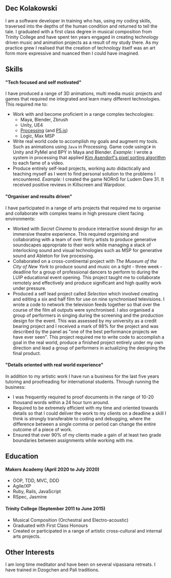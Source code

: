 ## Dec Kolakowski

I am a software developer in training who has, using my coding skills, traversed into the depths of the human condition and returned to tell the tale. I graduated with a first class degree in musical composition from Trinity College and have spent ten years engaged in creating technology driven music and animation projects as a result of my study there. As my practice grew I realised that the creation of technology itself was an art form more expressive and nuanced then I could have imagined.
## Skills
#### "Tech focused and self motivated"
I have produced a range of 3D animations, multi media music projects and games that required me integrated and learn many different technologies. This required me to:

 - Work with and become proficient in a range complex techcologies:
	 - Maya, Blender, Zbrush
	 - Unity, UE4
	 - [Processing][pr] (and [P5.js][p5])
	 - Logic, Max MSP
 - Write real world code to accomplish my goals and augment my tools. Such as animations using `Java` in Processing. Game code using`C#`  in Unity and PyMel and BPY in Maya and Blender. *Example:* I wrote a system in processing that applied [Kim Asendorf's pixel sorting algorithm][pix] to each fame of a video.
 - Produce entirely self-lead projects, working auto didactically and teaching myself as I went to find personal solution to the problems I encountered. *Example:* I created the game NORnS for Ludem Dare 31. It received positive reviews in Killscreen and Warpdoor.

[p5]: [https://p5js.org/](https://p5js.org/)
[pr]: [https://processing.org/](https://processing.org/)
[pix]: [https://github.com/kimasendorf/ASDFPixelSort](https://github.com/kimasendorf/ASDFPixelSort)

#### "Organiser and results driven"
I have participated in a range of arts projects that required me to organise and collaborate with complex teams in high pressure client facing environments:

 - Worked with *Secret Cinema* to produce interactive sound design for an immersive theatre experience. This required organising and collaborating with a team of over thirty artists to produce generative soundscapes appropriate to their work while managing a stack of interlocking sound and visual technologies such as MSP for generative sound and Ableton for live processing.
 - Collaborated on a cross-continental project with *The Museum of the City of New York* to produce sound and music on a tight - three week - deadline for a group of professional dancers to perform to during the LUIP educational event opening. This project taught me to collaborate remotely and effectively and produce significant and high quality work under pressure.
 - Produced a self lead project called *Selection* which involved creating and editing a six and half film for use on nine synchronised televisions. I wrote a code to network the television feeds together so that over the course of the film all outputs were synchronised. I also organised a group of performers in singing during the screening and the production design for the event. This was assessed by my university as a credit bearing project and I received a mark of 98% for the project and was described by the panel as "one of the best performance projects we have ever seen". This project required me to write code to accomplish a goal in the real world, produce a finished project entirely under my own direction and lead a group of performers in actualizing the designing the final product.

#### "Details oriented with real world experience"
In addition to my artistic work I have run a business for the last five years tutoring and proofreading for international students. Through running the business:

 -  I was frequently required to proof documents in the range of 10-20 thousand words within a 24 hour turn around.
 - Required to be extremely efficient with my time and oriented towards details so that I could deliver the work to my clients on a deadline a skill I think is strongly transferable to coding and debugging, where the difference between a single comma or period can change the entire outcome of a piece of work. 
 - Ensured that over 90% of my clients made a gain of at least two grade boundaries between assignments while working with me.

## Education

#### Makers Academy (April 2020 to July 2020)

- OOP, TDD, MVC, DDD
- Agile/XP
- Ruby, Rails, JavaScript
- RSpec, Jasmine

#### Trinity College (September 2011 to June 2015)

- Musical Composition (Orchestral and Electro-acoustic)
- Graduated with First Class Honours
- Created or participated in a range of artistic cross-cultural and internal arts projects.

## Other Interests

I am long time meditator and have been on several vipassana retreats. I have trained in Dzogchen and Pali traditions.
<!--stackedit_data:
eyJoaXN0b3J5IjpbOTQ3MDA3Mjk2LDE0NzA1NzA2MSwxODc3MT
UzNzAsLTE4NDQ4OTcyMDAsMjExNTYwMDEyNiwtNTAxMTY1NDY4
XX0=
-->